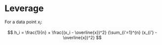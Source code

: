 # Leverage

For a data point $x_i$:

$$
h_i = \frac{1}{n} + \frac{(x_i - \overline{x})^2}
{\sum_{i'=1}^{n} (x_{i'} - \overline{x})^2}
$$


